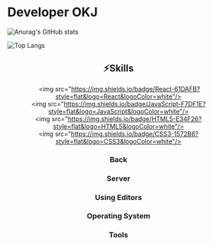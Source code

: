 # Developer OKJ

<!--
**JEONOKJIN/JEONOKJIN** is a ✨ _special_ ✨ repository because its `README.md` (this file) appears on your GitHub profile.

Here are some ideas to get you started:

- 🔭 I’m currently working on ...
- 🌱 I’m currently learning ...
- 👯 I’m looking to collaborate on ...
- 🤔 I’m looking for help with ...
- 💬 Ask me about ...
- 📫 How to reach me: ...
- 😄 Pronouns: ...
- ⚡ Fun fact: ...
-->

 
![Anurag's GitHub stats](https://github-readme-stats.vercel.app/api?username=JEONOKJIN&show_icons=true&theme=dark)

![Top Langs](https://github-readme-stats.vercel.app/api/top-langs/?username=JEONOKJIN&layout=compact)


 <div align=center>
<h2>⚡Skills</h2>

 <img src="https://img.shields.io/badge/React-61DAFB?style=flat&logo=React&logoColor=white"/>
 <img src="https://img.shields.io/badge/JavaScript-F7DF1E?style=flat&logo=JavaScript&logoColor=white"/>
 <img src="https://img.shields.io/badge/HTML5-E34F26?style=flat&logo=HTML5&logoColor=white"/>
 <img src="https://img.shields.io/badge/CSS3-1572B6?style=flat&logo=CSS3&logoColor=white"/>

<h3>Back</h3>
<img src="https://img.shields.io/badge/TypeScript-3178C6?style=flat&logo=TypeScript&logoColor=white"/><img src="https://img.shields.io/badge/Spring-6DB33F?style=flat&logo=Spring&logoColor=white"/><img src="https://img.shields.io/badge/Oracle-F80000?style=flat&logo=Oracle&logoColor=white"/>

<h3>Server</h3>
<img src="https://img.shields.io/badge/Apache Tomcat-F8DC75?style=flat&logo=ApacheTomcat&logoColor=black"/>

<h3>Using Editors</h3>
<img src="https://img.shields.io/badge/Eclipse IDE-2C2255?style=flat&logo=Eclipse IDE&logoColor=white"/><img src="https://img.shields.io/badge/IntelliJ IDEA-000000?style=flat&logo=IntelliJ IDEA&logoColor=white"/><img src="https://img.shields.io/badge/Visual Studio Code-007ACC?style=flat&logo=Visual Studio Code&logoColor=white"/>

<h3>Operating System</h3>
<img src="https://img.shields.io/badge/Windows 11-0078D4?style=flat&logo=Windows 11&logoColor=white"/>

<h3>Tools</h3>
<img src="https://img.shields.io/badge/Notion-000000?style=flat&logo=Notion&logoColor=white"/>
<img src="https://img.shields.io/badge/TypeScript-3178C6?style=flat&logo=TypeScript&logoColor=white"/>
<img src="https://img.shields.io/badge/TypeScript-3178C6?style=flat&logo=TypeScript&logoColor=white"/>
<img src="https://img.shields.io/badge/TypeScript-3178C6?style=flat&logo=TypeScript&logoColor=white"/>
<img src="https://img.shields.io/badge/TypeScript-3178C6?style=flat&logo=TypeScript&logoColor=white"/>
</div>
